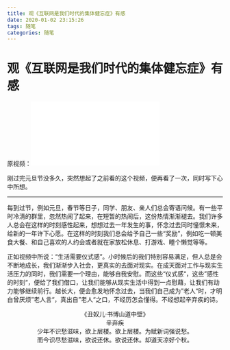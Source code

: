 ```yaml
---
title: 观《互联网是我们时代的集体健忘症》有感
date: 2020-01-02 23:15:26
tags: 随笔
categories: 随笔
---
```


# 观《互联网是我们时代的集体健忘症》有感

原视频：<iframe src="//player.bilibili.com/player.html?aid=81397786&cid=139313826&page=1" scrolling="no" border="0" frameborder="no" framespacing="0" allowfullscreen="true"> </iframe>

刚过完元旦节没多久，突然想起了之前看的这个视频，便再看了一次，同时写下心中所想。

***

​		每到过节，例如元旦，春节等日子，同学、朋友、亲人们总会寄语问候。有一些平时冷清的群里，忽然热闹了起来，在短暂的热闹后，这份热情渐渐褪去。我们许多人总会在这样的时刻感性起来，想想过去一年发生的事，怀念过去同时憧憬未来，给新的一年许下心愿。在这样的时刻我们总会给予自己一些“奖励”，例如吃一顿美食大餐、和自己喜欢的人约会或者就在家放松休息、打游戏、睡个懒觉等等。

​		正如视频中所说：“生活需要仪式感”。小时候后的我们特别容易满足，但人总是会不断地成长，我们渐渐步入社会，更真实的去面对现实。在成天面对工作与现实生活压力的同时，我们需要一个理由，能够自我安慰。而这些“仪式感“，这些”感性的时刻“，便给了我们借口，让我们能够从现实生活中得到一点慰藉，让我们有动力能够继续前行。越长大，便会愈发地怀念过去，当我们自己成为”老人“时，才明白曾厌烦”老人言“，真出自”老人“之口，不经历怎会懂得。不经想起辛弃疾的诗。

<center>《丑奴儿·书博山道中壁》</center>

<center>辛弃疾</center>

<center>少年不识愁滋味，欲上层楼。欲上层楼。为赋新词强说愁。</center>

<center>而今识尽愁滋味，欲说还休。欲说还休。却道天凉好个秋。</center>

